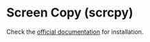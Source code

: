 

# Screen Copy (scrcpy)

Check the [official documentation](https://github.com/Genymobile/scrcpy) for installation.  

